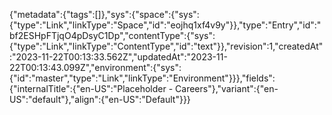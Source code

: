 {"metadata":{"tags":[]},"sys":{"space":{"sys":{"type":"Link","linkType":"Space","id":"eojhq1xf4v9y"}},"type":"Entry","id":"bf2ESHpFTjqO4pDsyC1Dp","contentType":{"sys":{"type":"Link","linkType":"ContentType","id":"text"}},"revision":1,"createdAt":"2023-11-22T00:13:33.562Z","updatedAt":"2023-11-22T00:13:43.099Z","environment":{"sys":{"id":"master","type":"Link","linkType":"Environment"}}},"fields":{"internalTitle":{"en-US":"Placeholder - Careers"},"variant":{"en-US":"default"},"align":{"en-US":"Default"}}}
